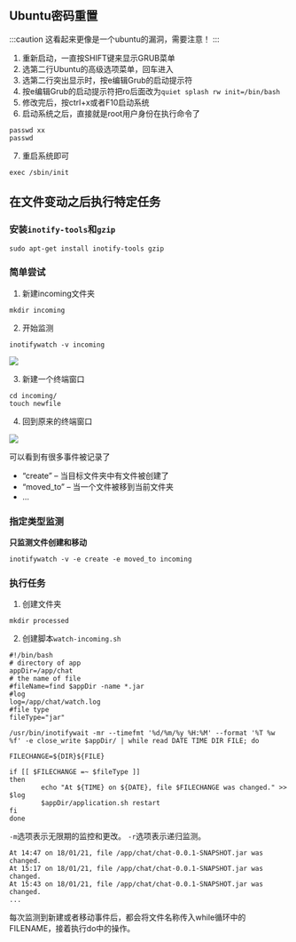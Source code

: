 ## Ubuntu密码重置

:::caution
这看起来更像是一个ubuntu的漏洞，需要注意！
:::

1. 重新启动，一直按SHIFT键来显示GRUB菜单
2. 选第二行Ubuntu的高级选项菜单，回车进入
3. 选第二行突出显示时，按e编辑Grub的启动提示符
4. 按e编辑Grub的启动提示符把ro后面改为`quiet splash rw init=/bin/bash`
5. 修改完后，按ctrl+x或者F10启动系统
6. 启动系统之后，直接就是root用户身份在执行命令了

```shell
passwd xx
passwd
```

7. 重启系统即可

```shell
exec /sbin/init
```

## 在文件变动之后执行特定任务

### 安装`inotify-tools`和`gzip`

```shell
sudo apt-get install inotify-tools gzip
```

### 简单尝试

1. 新建incoming文件夹

```shell
mkdir incoming
```

2. 开始监测

```shell
inotifywatch -v incoming 
```

![](https://upload.sunrise-luckyda.top/image/202303182021568.webp)

3. 新建一个终端窗口

```shell
cd incoming/
touch newfile
```

4. 回到原来的终端窗口

![](https://upload.sunrise-luckyda.top/image/202303182021104.webp)

可以看到有很多事件被记录了

- “create” – 当目标文件夹中有文件被创建了
- “moved_to” – 当一个文件被移到当前文件夹
- ...

### 指定类型监测

**只监测文件创建和移动**

```shell
inotifywatch -v -e create -e moved_to incoming
```

### 执行任务

1. 创建文件夹

```shell
mkdir processed
```

2. 创建脚本`watch-incoming.sh`

```shell
#!/bin/bash
# directory of app
appDir=/app/chat
# the name of file
#fileName=find $appDir -name *.jar
#log
log=/app/chat/watch.log
#file type
fileType="jar"

/usr/bin/inotifywait -mr --timefmt '%d/%m/%y %H:%M' --format '%T %w %f' -e close_write $appDir/ | while read DATE TIME DIR FILE; do
 
FILECHANGE=${DIR}${FILE}
 
if [[ $FILECHANGE =~ $fileType ]]
then
        echo "At ${TIME} on ${DATE}, file $FILECHANGE was changed." >> $log
        $appDir/application.sh restart
fi
done
```

`-m`选项表示无限期的监控和更改。
`-r`选项表示递归监测。

```log title=watch.log
At 14:47 on 18/01/21, file /app/chat/chat-0.0.1-SNAPSHOT.jar was changed.
At 15:17 on 18/01/21, file /app/chat/chat-0.0.1-SNAPSHOT.jar was changed.
At 15:43 on 18/01/21, file /app/chat/chat-0.0.1-SNAPSHOT.jar was changed.
...
```

每次监测到新建或者移动事件后，都会将文件名称传入while循环中的FILENAME，接着执行do中的操作。
